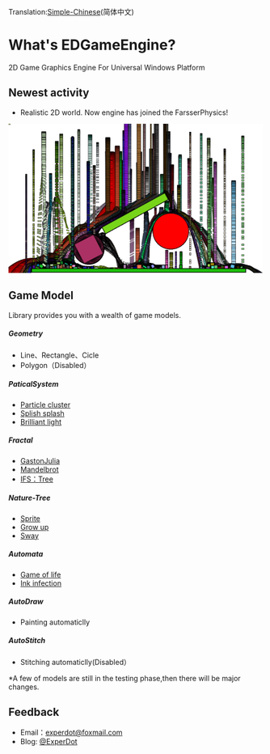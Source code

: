 Translation:[Simple-Chinese](./README.md)(简体中文)

# What's EDGameEngine?
2D Game Graphics Engine For Universal Windows Platform

## Newest activity 
- Realistic 2D world. Now engine has joined the FarsserPhysics!

![Physics](Documentation/Image/Physics/Sample_Physic.png)

## Game Model
Library provides you with a wealth of game models.

##### Geometry
- Line、Rectangle、Cicle
- Polygon（Disabled）

##### PaticalSystem
- [Particle cluster](Documentation/Image/ParticalSystem/Sample_ParticalSystem_01.png)
- [Splish splash](Documentation/Image/ParticalSystem/Sample_ParticalSystem_02.png)
- [Brilliant light](Documentation/Image/ParticalSystem/Sample_ParticalSystem_03.png)

##### Fractal
- [GastonJulia](Documentation/Image/Fractal/Sample_Fractal_03.png)
- [Mandelbrot](Documentation/Image/Fractal/Sample_Fractal_01.png)
- [IFS：Tree](Documentation/Image/Fractal/Sample_Fractal_02.png)

##### Nature-Tree
- [Sprite](Documentation/Image/NatureTree/Sample_NatureTree_01.png)
- [Grow up](Documentation/Image/NatureTree/Dynamic/Dynamic_NatureTree_02.gif)
- [Sway](Documentation/Image/NatureTree/Dynamic/Dynamic_NatureTree_01.gif)

##### Automata
- [Game of life](Documentation/Image/Automata/Sample_CelluarAutomata_01.png)
- [Ink infection](Documentation/Image/Automata/Sample_CelluarAutomata_02.png)

##### AutoDraw
- Painting automaticlly
##### AutoStitch
- Stitching automaticlly(Disabled）

*A few of models are still in the testing phase,then there will be major changes.
## Feedback
* Email：experdot@foxmail.com
* Blog: [@ExperDot](http://www.cnblogs.com/experdot/)
